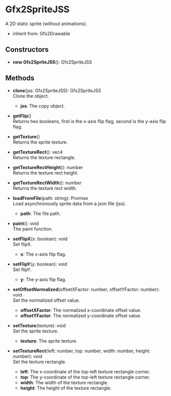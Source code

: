# Gfx2SpriteJSS

A 2D static sprite (without animations).
- inherit from: Gfx2Drawable
## Constructors
- **new Gfx2SpriteJSS**(): Gfx2SpriteJSS   
## Methods
- **clone**(jss: Gfx2SpriteJSS): Gfx2SpriteJSS   
Clone the object.
   - **jss**: The copy object.

- **getFlip**()   
Returns two booleans, first is the x-axis flip flag, second is the y-axis flip flag.

- **getTexture**()   
Returns the sprite texture.

- **getTextureRect**(): vec4   
Returns the texture rectangle.

- **getTextureRectHeight**(): number   
Returns the texture rect height.

- **getTextureRectWidth**(): number   
Returns the texture rect width.

- **loadFromFile**(path: string): Promise   
Load asynchronously sprite data from a json file (jss).
   - **path**: The file path.

- **paint**(): void   
The paint function.

- **setFlipX**(x: boolean): void   
Set flipX.
   - **x**: The x-axis flip flag.

- **setFlipY**(y: boolean): void   
Set flipY.
   - **y**: The y-axis flip flag.

- **setOffsetNormalized**(offsetXFactor: number, offsetYFactor: number): void   
Set the normalized offset value.
   - **offsetXFactor**: The normalized x-coordinate offset value.
   - **offsetYFactor**: The normalized y-coordinate offset value.

- **setTexture**(texture): void   
Set the sprite texture.
   - **texture**: The sprite texture.

- **setTextureRect**(left: number, top: number, width: number, height: number): void   
Set the texture rectangle.
   - **left**: The x-coordinate of the top-left texture rectangle corner.
   - **top**: The y-coordinate of the top-left texture rectangle corner.
   - **width**: The width of the texture rectangle.
   - **height**: The height of the texture rectangle.
